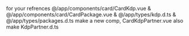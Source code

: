 for your refrences @/app/components/card/CardKdp.vue  & @/app/components/card/CardPackage.vue  & @/app/types/kdp.d.ts & @/app/types/packages.d.ts 
make a new comp, CardKdpPartner.vue
also make KdpPartner.d.ts